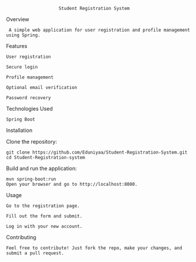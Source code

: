                         Student Registration System

Overview

     A simple web application for user registration and profile management using Spring.

Features


    User registration

    Secure login

    Profile management

    Optional email verification

    Password recovery


Technologies Used


    Spring Boot


Installation


Clone the repository:



    git clone https://github.com/Eduniyaa/Student-Registration-System.git
    cd Student-Registration-system


Build and run the application:


    mvn spring-boot:run
    Open your browser and go to http://localhost:8080.

Usage


    Go to the registration page.

    Fill out the form and submit.

    Log in with your new account.

Contributing


    Feel free to contribute! Just fork the repo, make your changes, and submit a pull request.
